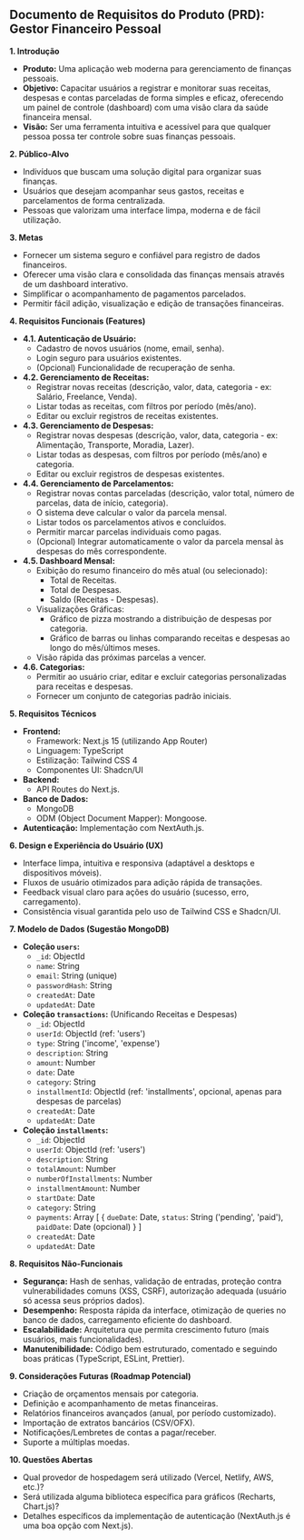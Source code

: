 ## Documento de Requisitos do Produto (PRD): Gestor Financeiro Pessoal

**1. Introdução**

- **Produto:** Uma aplicação web moderna para gerenciamento de finanças pessoais.
- **Objetivo:** Capacitar usuários a registrar e monitorar suas receitas, despesas e contas parceladas de forma simples e eficaz, oferecendo um painel de controle (dashboard) com uma visão clara da saúde financeira mensal.
- **Visão:** Ser uma ferramenta intuitiva e acessível para que qualquer pessoa possa ter controle sobre suas finanças pessoais.

**2. Público-Alvo**

- Indivíduos que buscam uma solução digital para organizar suas finanças.
- Usuários que desejam acompanhar seus gastos, receitas e parcelamentos de forma centralizada.
- Pessoas que valorizam uma interface limpa, moderna e de fácil utilização.

**3. Metas**

- Fornecer um sistema seguro e confiável para registro de dados financeiros.
- Oferecer uma visão clara e consolidada das finanças mensais através de um dashboard interativo.
- Simplificar o acompanhamento de pagamentos parcelados.
- Permitir fácil adição, visualização e edição de transações financeiras.

**4. Requisitos Funcionais (Features)**

- **4.1. Autenticação de Usuário:**
  - Cadastro de novos usuários (nome, email, senha).
  - Login seguro para usuários existentes.
  - (Opcional) Funcionalidade de recuperação de senha.
- **4.2. Gerenciamento de Receitas:**
  - Registrar novas receitas (descrição, valor, data, categoria - ex: Salário, Freelance, Venda).
  - Listar todas as receitas, com filtros por período (mês/ano).
  - Editar ou excluir registros de receitas existentes.
- **4.3. Gerenciamento de Despesas:**
  - Registrar novas despesas (descrição, valor, data, categoria - ex: Alimentação, Transporte, Moradia, Lazer).
  - Listar todas as despesas, com filtros por período (mês/ano) e categoria.
  - Editar ou excluir registros de despesas existentes.
- **4.4. Gerenciamento de Parcelamentos:**
  - Registrar novas contas parceladas (descrição, valor total, número de parcelas, data de início, categoria).
  - O sistema deve calcular o valor da parcela mensal.
  - Listar todos os parcelamentos ativos e concluídos.
  - Permitir marcar parcelas individuais como pagas.
  - (Opcional) Integrar automaticamente o valor da parcela mensal às despesas do mês correspondente.
- **4.5. Dashboard Mensal:**
  - Exibição do resumo financeiro do mês atual (ou selecionado):
    - Total de Receitas.
    - Total de Despesas.
    - Saldo (Receitas - Despesas).
  - Visualizações Gráficas:
    - Gráfico de pizza mostrando a distribuição de despesas por categoria.
    - Gráfico de barras ou linhas comparando receitas e despesas ao longo do mês/últimos meses.
  - Visão rápida das próximas parcelas a vencer.
- **4.6. Categorias:**
  - Permitir ao usuário criar, editar e excluir categorias personalizadas para receitas e despesas.
  - Fornecer um conjunto de categorias padrão iniciais.

**5. Requisitos Técnicos**

- **Frontend:**
  - Framework: Next.js 15 (utilizando App Router)
  - Linguagem: TypeScript
  - Estilização: Tailwind CSS 4
  - Componentes UI: Shadcn/UI
- **Backend:**
  - API Routes do Next.js.
- **Banco de Dados:**
  - MongoDB
  - ODM (Object Document Mapper): Mongoose.
- **Autenticação:** Implementação com NextAuth.js.

**6. Design e Experiência do Usuário (UX)**

- Interface limpa, intuitiva e responsiva (adaptável a desktops e dispositivos móveis).
- Fluxos de usuário otimizados para adição rápida de transações.
- Feedback visual claro para ações do usuário (sucesso, erro, carregamento).
- Consistência visual garantida pelo uso de Tailwind CSS e Shadcn/UI.

**7. Modelo de Dados (Sugestão MongoDB)**

- **Coleção `users`:**
  - `_id`: ObjectId
  - `name`: String
  - `email`: String (unique)
  - `passwordHash`: String
  - `createdAt`: Date
  - `updatedAt`: Date
- **Coleção `transactions`:** (Unificando Receitas e Despesas)
  - `_id`: ObjectId
  - `userId`: ObjectId (ref: 'users')
  - `type`: String ('income', 'expense')
  - `description`: String
  - `amount`: Number
  - `date`: Date
  - `category`: String
  - `installmentId`: ObjectId (ref: 'installments', opcional, apenas para despesas de parcelas)
  - `createdAt`: Date
  - `updatedAt`: Date
- **Coleção `installments`:**
  - `_id`: ObjectId
  - `userId`: ObjectId (ref: 'users')
  - `description`: String
  - `totalAmount`: Number
  - `numberOfInstallments`: Number
  - `installmentAmount`: Number
  - `startDate`: Date
  - `category`: String
  - `payments`: Array [ { `dueDate`: Date, `status`: String ('pending', 'paid'), `paidDate`: Date (opcional) } ]
  - `createdAt`: Date
  - `updatedAt`: Date

**8. Requisitos Não-Funcionais**

- **Segurança:** Hash de senhas, validação de entradas, proteção contra vulnerabilidades comuns (XSS, CSRF), autorização adequada (usuário só acessa seus próprios dados).
- **Desempenho:** Resposta rápida da interface, otimização de queries no banco de dados, carregamento eficiente do dashboard.
- **Escalabilidade:** Arquitetura que permita crescimento futuro (mais usuários, mais funcionalidades).
- **Manutenibilidade:** Código bem estruturado, comentado e seguindo boas práticas (TypeScript, ESLint, Prettier).

**9. Considerações Futuras (Roadmap Potencial)**

- Criação de orçamentos mensais por categoria.
- Definição e acompanhamento de metas financeiras.
- Relatórios financeiros avançados (anual, por período customizado).
- Importação de extratos bancários (CSV/OFX).
- Notificações/Lembretes de contas a pagar/receber.
- Suporte a múltiplas moedas.

**10. Questões Abertas**

- Qual provedor de hospedagem será utilizado (Vercel, Netlify, AWS, etc.)?
- Será utilizada alguma biblioteca específica para gráficos (Recharts, Chart.js)?
- Detalhes específicos da implementação de autenticação (NextAuth.js é uma boa opção com Next.js).
